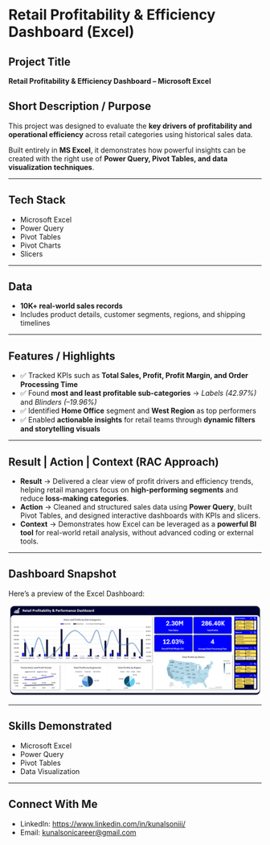 # Retail Profitability & Efficiency Dashboard (Excel)

## Project Title
**Retail Profitability & Efficiency Dashboard – Microsoft Excel**

## Short Description / Purpose
This project was designed to evaluate the **key drivers of profitability and operational efficiency** across retail categories using historical sales data.  

Built entirely in **MS Excel**, it demonstrates how powerful insights can be created with the right use of **Power Query, Pivot Tables, and data visualization techniques**.

---

## Tech Stack
- Microsoft Excel  
- Power Query  
- Pivot Tables  
- Pivot Charts  
- Slicers  

---

## Data
- **10K+ real-world sales records**  
- Includes product details, customer segments, regions, and shipping timelines  

---

## Features / Highlights
- ✅ Tracked KPIs such as **Total Sales, Profit, Profit Margin, and Order Processing Time**  
- ✅ Found **most and least profitable sub-categories** → *Labels (42.97%)* and *Blinders (–19.96%)*  
- ✅ Identified **Home Office** segment and **West Region** as top performers  
- ✅ Enabled **actionable insights** for retail teams through **dynamic filters and storytelling visuals**  

---

## Result | Action | Context (RAC Approach)

- **Result** → Delivered a clear view of profit drivers and efficiency trends, helping retail managers focus on **high-performing segments** and reduce **loss-making categories**.  
- **Action** → Cleaned and structured sales data using **Power Query**, built Pivot Tables, and designed interactive dashboards with KPIs and slicers.  
- **Context** → Demonstrates how Excel can be leveraged as a **powerful BI tool** for real-world retail analysis, without advanced coding or external tools.  

---

## Dashboard Snapshot
Here’s a preview of the Excel Dashboard:

![Retail Profitability Dashboard](https://github.com/kunalsoni19/Retail-Profitability-Performance-Dashboard/blob/main/Snapshot%20of%20the%20Dashboard.png)

---

## Skills Demonstrated
- Microsoft Excel  
- Power Query  
- Pivot Tables  
- Data Visualization  

---

## Connect With Me
- LinkedIn: https://www.linkedin.com/in/kunalsoniii/
- Email: kunalsonicareer@gmail.com
  
